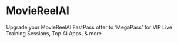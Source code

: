 # MovieReelAI
Upgrade your MovieReelAI FastPass offer to ‘MegaPass’ for VIP Live Training Sessions, Top AI Apps, &amp; more
